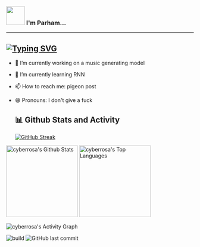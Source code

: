### <img src="https://media.giphy.com/media/VgCDAzcKvsR6OM0uWg/giphy.gif" width="50"> I'm Parham...  
---
[![Typing SVG](https://readme-typing-svg.demolab.com?font=Fira+Code&pause=1000&color=53F7CF&width=435&lines=Deep+Learning+Enthusiast;Wubba+Lubba+Dub+Dub)](https://git.io/typing-svg)
---

- 🔭 I’m currently working on a music generating model
- 🌱 I’m currently learning RNN
- 📫 How to reach me: pigeon post
- 😄 Pronouns: I don't give a fuck


  <summary><h2>📊 Github Stats and Activity</h2></summary>


   [![GitHub Streak](https://streak-stats.demolab.com?user=cyberrosa&theme=vue-dark)](https://git.io/streak-stats)
    

 <img alt="cyberrosa's Github Stats" src="https://denvercoder1-github-readme-stats.vercel.app/api/?username=cyberrosa&show_icons=true&include_all_commits=true&count_private=true&theme=react&hide_border=true&bg_color=1F222E&title_color=53F7CF&icon_color=53F7CF" height="192px"/></a>
  <img alt="cyberrosa's Top Languages" src="https://denvercoder1-github-readme-stats.vercel.app/api/top-langs/?username=cyberrosa&langs_count=8&layout=compact&theme=react&hide_border=true&bg_color=1F222E&title_color=53F7CF&icon_color=53F7CF&hide=Jupyter%20Notebook,Roff" height="192px"/></a>
  <br/>

 <img alt="cyberrosa's Activity Graph" src="https://github-readme-activity-graph.vercel.app/graph/?username=cyberrosa&bg_color=1F222E&color=53F7CF&line=53F7CF&point=FFFFFF&hide_border=true" /></a>

 ![build](https://github.com/mopig/mopig/workflows/build/badge.svg)
![GitHub last commit](https://img.shields.io/github/last-commit/cyberrosa/cyberrosa)




